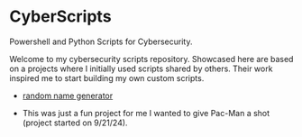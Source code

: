 # CyberScripts
Powershell and Python Scripts for Cybersecurity. 

Welcome to my cybersecurity scripts repository. Showcased here are based on a projects where I initially used scripts shared by others. Their work inspired me to start building my own custom scripts.

* [random name generator](https://github.com/MMacgregor3m/CyberScripts/blob/main/namegen.py)

* This was just a fun project for me I wanted to give Pac-Man a shot (project started on 9/21/24).
